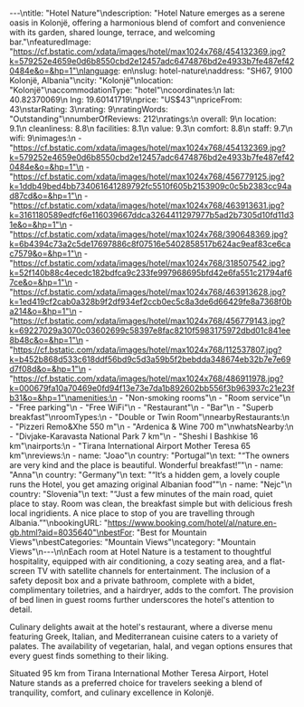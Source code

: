 ---\ntitle: "Hotel Nature"\ndescription: "Hotel Nature emerges as a serene oasis in Kolonjë, offering a harmonious blend of comfort and convenience with its garden, shared lounge, terrace, and welcoming bar."\nfeaturedImage: "https://cf.bstatic.com/xdata/images/hotel/max1024x768/454132369.jpg?k=579252e4659e0d6b8550cbd2e12457adc6474876bd2e4933b7fe487ef420484e&o=&hp=1"\nlanguage: en\nslug: hotel-nature\naddress: "SH67, 9100 Kolonjë, Albania"\ncity: "Kolonjë"\nlocation: "Kolonjë"\naccommodationType: "hotel"\ncoordinates:\n  lat: 40.82370069\n  lng: 19.60141719\nprice: "US$43"\npriceFrom: 43\nstarRating: 3\nrating: 9\nratingWords: "Outstanding"\nnumberOfReviews: 212\nratings:\n  overall: 9\n  location: 9.1\n  cleanliness: 8.8\n  facilities: 8.1\n  value: 9.3\n  comfort: 8.8\n  staff: 9.7\n  wifi: 9\nimages:\n  - "https://cf.bstatic.com/xdata/images/hotel/max1024x768/454132369.jpg?k=579252e4659e0d6b8550cbd2e12457adc6474876bd2e4933b7fe487ef420484e&o=&hp=1"\n  - "https://cf.bstatic.com/xdata/images/hotel/max1024x768/456779125.jpg?k=1ddb49bed4bb734061641289792fc5510f605b2153909c0c5b2383cc94ad87cd&o=&hp=1"\n  - "https://cf.bstatic.com/xdata/images/hotel/max1024x768/463913631.jpg?k=3161180589edfcf6e116039667ddca3264411297977b5ad2b7305d10fd11d31e&o=&hp=1"\n  - "https://cf.bstatic.com/xdata/images/hotel/max1024x768/390648369.jpg?k=6b4394c73a2c5de17697886c8f07516e5402858517b624ac9eaf83ce6cac7579&o=&hp=1"\n  - "https://cf.bstatic.com/xdata/images/hotel/max1024x768/318507542.jpg?k=52f140b88c4ecedc182bdfca9c233fe997968695bfd42e6fa551c21794af67ce&o=&hp=1"\n  - "https://cf.bstatic.com/xdata/images/hotel/max1024x768/463913628.jpg?k=1ed419cf2cab0a328b9f2df934ef2ccb0ec5c8a3de6d66429fe8a7368f0ba214&o=&hp=1"\n  - "https://cf.bstatic.com/xdata/images/hotel/max1024x768/456779143.jpg?k=69227029a3070c03602699c58397e8fac8210f5983175972dbd01c841ee8b48c&o=&hp=1"\n  - "https://cf.bstatic.com/xdata/images/hotel/max1024x768/112537807.jpg?k=b452b868d533c618ddf56bd9c5d3a59b5f2bebdda348674eb32b7e7e69d7f08d&o=&hp=1"\n  - "https://cf.bstatic.com/xdata/images/hotel/max1024x768/486911978.jpg?k=000679fa10a70469e0fd94f13e73e7da1b892602bb556f3b963937c21e23fb31&o=&hp=1"\namenities:\n  - "Non-smoking rooms"\n  - "Room service"\n  - "Free parking"\n  - "Free WiFi"\n  - "Restaurant"\n  - "Bar"\n  - "Superb breakfast"\nroomTypes:\n  - "Double or Twin Room"\nnearbyRestaurants:\n  - "Pizzeri Remo&Xhe 550 m"\n  - "Ardenica & Wine 700 m"\nwhatsNearby:\n  - "Divjake-Karavasta National Park 7 km"\n  - "Sheshi I Bashkise 16 km"\nairports:\n  - "Tirana International Airport Mother Teresa 65 km"\nreviews:\n  - name: "Joao"\n    country: "Portugal"\n    text: "“The owners are very kind and the place is beautiful. Wonderful breakfast!”"\n  - name: "Anna"\n    country: "Germany"\n    text: "“It‘s a hidden gem, a lovely couple runs the Hotel, you get amazing original Albanian food”"\n  - name: "Nejc"\n    country: "Slovenia"\n    text: "“Just a few minutes of the main road, quiet place to stay. Room was clean, the breakfast simple but with delicious fresh local ingridients. A nice place to stop of you are travelling through Albania.”"\nbookingURL: "https://www.booking.com/hotel/al/nature.en-gb.html?aid=8035640"\nbestFor: "Best for Mountain Views"\nbestCategories: "Mountain Views"\ncategory: "Mountain Views"\n---\n\nEach room at Hotel Nature is a testament to thoughtful hospitality, equipped with air conditioning, a cozy seating area, and a flat-screen TV with satellite channels for entertainment. The inclusion of a safety deposit box and a private bathroom, complete with a bidet, complimentary toiletries, and a hairdryer, adds to the comfort. The provision of bed linen in guest rooms further underscores the hotel's attention to detail.

Culinary delights await at the hotel's restaurant, where a diverse menu featuring Greek, Italian, and Mediterranean cuisine caters to a variety of palates. The availability of vegetarian, halal, and vegan options ensures that every guest finds something to their liking.

Situated 95 km from Tirana International Mother Teresa Airport, Hotel Nature stands as a preferred choice for travelers seeking a blend of tranquility, comfort, and culinary excellence in Kolonjë.